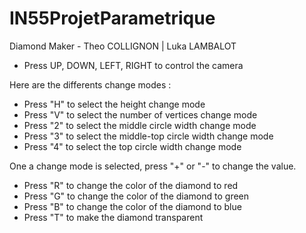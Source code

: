 # IN55ProjetParametrique
Diamond Maker - Theo COLLIGNON | Luka LAMBALOT

- Press UP, DOWN, LEFT, RIGHT to control the camera


Here are the differents change modes :


- Press "H" to select the height change mode
- Press "V" to select the number of vertices change mode
- Press "2" to select the middle circle width change mode
- Press "3" to select the middle-top circle width change mode
- Press "4" to select the top circle width change mode


One a change mode is selected, press "+" or "-" to change the value.


- Press "R" to change the color of the diamond to red
- Press "G" to change the color of the diamond to green
- Press "B" to change the color of the diamond to blue
- Press "T" to make the diamond transparent
